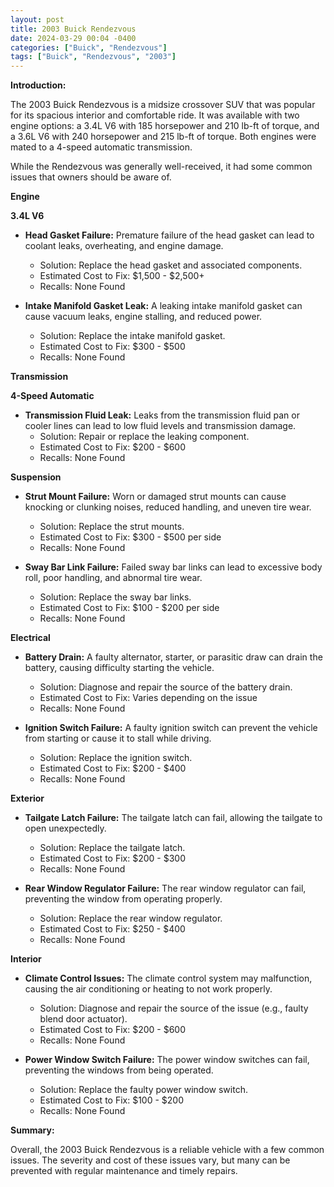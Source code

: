 ```yaml
---
layout: post
title: 2003 Buick Rendezvous
date: 2024-03-29 00:04 -0400
categories: ["Buick", "Rendezvous"]
tags: ["Buick", "Rendezvous", "2003"]
---
```

**Introduction:**

The 2003 Buick Rendezvous is a midsize crossover SUV that was popular for its spacious interior and comfortable ride. It was available with two engine options: a 3.4L V6 with 185 horsepower and 210 lb-ft of torque, and a 3.6L V6 with 240 horsepower and 215 lb-ft of torque. Both engines were mated to a 4-speed automatic transmission.

While the Rendezvous was generally well-received, it had some common issues that owners should be aware of.

**Engine**

**3.4L V6**

* **Head Gasket Failure:** Premature failure of the head gasket can lead to coolant leaks, overheating, and engine damage.
    * Solution: Replace the head gasket and associated components.
    * Estimated Cost to Fix: $1,500 - $2,500+
    * Recalls: None Found

* **Intake Manifold Gasket Leak:** A leaking intake manifold gasket can cause vacuum leaks, engine stalling, and reduced power.
    * Solution: Replace the intake manifold gasket.
    * Estimated Cost to Fix: $300 - $500
    * Recalls: None Found

**Transmission**

**4-Speed Automatic**

* **Transmission Fluid Leak:** Leaks from the transmission fluid pan or cooler lines can lead to low fluid levels and transmission damage.
    * Solution: Repair or replace the leaking component.
    * Estimated Cost to Fix: $200 - $600
    * Recalls: None Found

**Suspension**

* **Strut Mount Failure:** Worn or damaged strut mounts can cause knocking or clunking noises, reduced handling, and uneven tire wear.
    * Solution: Replace the strut mounts.
    * Estimated Cost to Fix: $300 - $500 per side
    * Recalls: None Found

* **Sway Bar Link Failure:** Failed sway bar links can lead to excessive body roll, poor handling, and abnormal tire wear.
    * Solution: Replace the sway bar links.
    * Estimated Cost to Fix: $100 - $200 per side
    * Recalls: None Found

**Electrical**

* **Battery Drain:** A faulty alternator, starter, or parasitic draw can drain the battery, causing difficulty starting the vehicle.
    * Solution: Diagnose and repair the source of the battery drain.
    * Estimated Cost to Fix: Varies depending on the issue
    * Recalls: None Found

* **Ignition Switch Failure:** A faulty ignition switch can prevent the vehicle from starting or cause it to stall while driving.
    * Solution: Replace the ignition switch.
    * Estimated Cost to Fix: $200 - $400
    * Recalls: None Found

**Exterior**

* **Tailgate Latch Failure:** The tailgate latch can fail, allowing the tailgate to open unexpectedly.
    * Solution: Replace the tailgate latch.
    * Estimated Cost to Fix: $200 - $300
    * Recalls: None Found

* **Rear Window Regulator Failure:** The rear window regulator can fail, preventing the window from operating properly.
    * Solution: Replace the rear window regulator.
    * Estimated Cost to Fix: $250 - $400
    * Recalls: None Found

**Interior**

* **Climate Control Issues:** The climate control system may malfunction, causing the air conditioning or heating to not work properly.
    * Solution: Diagnose and repair the source of the issue (e.g., faulty blend door actuator).
    * Estimated Cost to Fix: $200 - $600
    * Recalls: None Found

* **Power Window Switch Failure:** The power window switches can fail, preventing the windows from being operated.
    * Solution: Replace the faulty power window switch.
    * Estimated Cost to Fix: $100 - $200
    * Recalls: None Found

**Summary:**

Overall, the 2003 Buick Rendezvous is a reliable vehicle with a few common issues. The severity and cost of these issues vary, but many can be prevented with regular maintenance and timely repairs.
